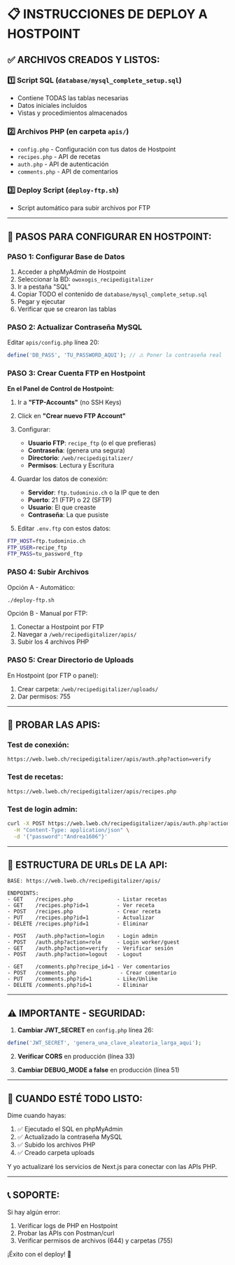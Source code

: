 # 📋 INSTRUCCIONES DE DEPLOY A HOSTPOINT

## ✅ ARCHIVOS CREADOS Y LISTOS:

### 1️⃣ **Script SQL** (`database/mysql_complete_setup.sql`)
- Contiene TODAS las tablas necesarias
- Datos iniciales incluidos
- Vistas y procedimientos almacenados

### 2️⃣ **Archivos PHP** (en carpeta `apis/`)
- `config.php` - Configuración con tus datos de Hostpoint
- `recipes.php` - API de recetas
- `auth.php` - API de autenticación
- `comments.php` - API de comentarios

### 3️⃣ **Deploy Script** (`deploy-ftp.sh`)
- Script automático para subir archivos por FTP

---

## 🚀 PASOS PARA CONFIGURAR EN HOSTPOINT:

### **PASO 1: Configurar Base de Datos**

1. Acceder a phpMyAdmin de Hostpoint
2. Seleccionar la BD: `owoxogis_recipedigitalizer`
3. Ir a pestaña "SQL"
4. Copiar TODO el contenido de `database/mysql_complete_setup.sql`
5. Pegar y ejecutar
6. Verificar que se crearon las tablas

### **PASO 2: Actualizar Contraseña MySQL**

Editar `apis/config.php` línea 20:
```php
define('DB_PASS', 'TU_PASSWORD_AQUI'); // ⚠️ Poner la contraseña real
```

### **PASO 3: Crear Cuenta FTP en Hostpoint**

**En el Panel de Control de Hostpoint:**

1. Ir a **"FTP-Accounts"** (no SSH Keys)
2. Click en **"Crear nuevo FTP Account"**
3. Configurar:
   - **Usuario FTP**: `recipe_ftp` (o el que prefieras)
   - **Contraseña**: (genera una segura)
   - **Directorio**: `/web/recipedigitalizer/`
   - **Permisos**: Lectura y Escritura

4. Guardar los datos de conexión:
   - **Servidor**: `ftp.tudominio.ch` o la IP que te den
   - **Puerto**: 21 (FTP) o 22 (SFTP)
   - **Usuario**: El que creaste
   - **Contraseña**: La que pusiste

5. Editar `.env.ftp` con estos datos:
```bash
FTP_HOST=ftp.tudominio.ch
FTP_USER=recipe_ftp
FTP_PASS=tu_password_ftp
```

### **PASO 4: Subir Archivos**

Opción A - Automático:
```bash
./deploy-ftp.sh
```

Opción B - Manual por FTP:
1. Conectar a Hostpoint por FTP
2. Navegar a `/web/recipedigitalizer/apis/`
3. Subir los 4 archivos PHP

### **PASO 5: Crear Directorio de Uploads**

En Hostpoint (por FTP o panel):
1. Crear carpeta: `/web/recipedigitalizer/uploads/`
2. Dar permisos: 755

---

## 🧪 PROBAR LAS APIS:

### Test de conexión:
```
https://web.lweb.ch/recipedigitalizer/apis/auth.php?action=verify
```

### Test de recetas:
```
https://web.lweb.ch/recipedigitalizer/apis/recipes.php
```

### Test de login admin:
```bash
curl -X POST https://web.lweb.ch/recipedigitalizer/apis/auth.php?action=login \
  -H "Content-Type: application/json" \
  -d '{"password":"Andrea1606"}'
```

---

## 📝 ESTRUCTURA DE URLs DE LA API:

```
BASE: https://web.lweb.ch/recipedigitalizer/apis/

ENDPOINTS:
- GET    /recipes.php              - Listar recetas
- GET    /recipes.php?id=1         - Ver receta
- POST   /recipes.php              - Crear receta
- PUT    /recipes.php?id=1         - Actualizar
- DELETE /recipes.php?id=1         - Eliminar

- POST   /auth.php?action=login    - Login admin
- POST   /auth.php?action=role     - Login worker/guest
- GET    /auth.php?action=verify   - Verificar sesión
- POST   /auth.php?action=logout   - Logout

- GET    /comments.php?recipe_id=1 - Ver comentarios
- POST   /comments.php              - Crear comentario
- PUT    /comments.php?id=1        - Like/Unlike
- DELETE /comments.php?id=1        - Eliminar
```

---

## ⚠️ IMPORTANTE - SEGURIDAD:

1. **Cambiar JWT_SECRET** en `config.php` línea 26:
```php
define('JWT_SECRET', 'genera_una_clave_aleatoria_larga_aqui');
```

2. **Verificar CORS** en producción (línea 33)

3. **Cambiar DEBUG_MODE a false** en producción (línea 51)

---

## 🔄 CUANDO ESTÉ TODO LISTO:

Dime cuando hayas:
1. ✅ Ejecutado el SQL en phpMyAdmin
2. ✅ Actualizado la contraseña MySQL
3. ✅ Subido los archivos PHP
4. ✅ Creado carpeta uploads

Y yo actualizaré los servicios de Next.js para conectar con las APIs PHP.

---

## 📞 SOPORTE:

Si hay algún error:
1. Verificar logs de PHP en Hostpoint
2. Probar las APIs con Postman/curl
3. Verificar permisos de archivos (644) y carpetas (755)

¡Éxito con el deploy! 🚀